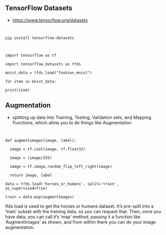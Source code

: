 ## TensorFlow Datasets

* https://www.tensorflow.org/datasets

```


pip install tensorflow-datasets

```

```


import tensorflow as tf

import tensorflow_datasets as tfds

mnist_data = tfds.load("fashion_mnist")

for item in mnist_data:

print(item)

```


## Augmentation

* splitting up data into Training, Testing, Validation sets, and Mapping Functions, which allow you to do things like Augmentation


```


def augmentimages(image, label):

  image = tf.cast(image, tf.float32)

  image = (image/255)

  image = tf.image.random_flip_left_right(image)

  return image, label

data = tfds.load('horses_or_humans', split='train', as_supervised=True)

train = data.map(augmentimages)
```

tfds.load is used to get the horses or humans dataset. It’s pre-split into a ‘train’ subset with the training data, so you can request that. Then, once you have data, you can call it’s ‘map’ method, passing it a function like ‘AugmentImages’ as shown, and from within there you can do your image augmentation.